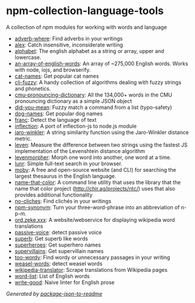 # npm-collection-language-tools

A collection of npm modules for working with words and language

- [adverb-where](https://github.com/duereg/adverb-where): Find adverbs in your writings
- [alex](https://github.com/wooorm/alex): Catch insensitive, inconsiderate writing
- [alphabet](https://github.com/jonschlinkert/alphabet): The english alphabet as a string or array, upper and lowercase.
- [an-array-of-english-words](https://github.com/zeke/an-array-of-english-words): An array of ~275,000 English words. Works with node, iojs, and browserify.
- [cat-names](https://github.com/sindresorhus/cat-names): Get popular cat names
- [clj-fuzzy](https://github.com/Yomguithereal/clj-fuzzy): A handy collection of algorithms dealing with fuzzy strings and phonetics.
- [cmu-pronouncing-dictionary](https://github.com/zeke/cmu-pronouncing-dictionary): All the 134,000+ words in the CMU pronouncing dictionary as a simple JSON object
- [did-you-mean](https://github.com/inca/did-you-mean): Fuzzy match a command from a list (typo-safety)
- [dog-names](https://github.com/sindresorhus/dog-names): Get popular dog names
- [franc](https://github.com/wooorm/franc): Detect the language of text
- [inflection](https://github.com/dreamerslab/node.inflection): A port of inflection-js to node.js module
- [jaro-winkler](https://github.com/jordanthomas/jaro-winkler): A string similarity function using the Jaro-Winkler distance metric.
- [leven](https://github.com/sindresorhus/leven): Measure the difference between two strings using the fastest JS implementation of the Levenshtein distance algorithm
- [levenmorpher](https://github.com/zeke/levenmorpher): Morph one word into another, one word at a time.
- [lunr](https://github.com/olivernn/lunr.js): Simple full-text search in your browser.
- [moby](https://github.com/zeke/moby): A free and open-source website (and CLI) for searching the largest thesaurus in the English language.
- [name-that-color](https://github.com/ryanzec/name-that-color): A command line utility that uses the library that the name that color project (http://chir.ag/projects/ntc/) uses that also provides additional functionality
- [no-cliches](https://github.com/duereg/no-cliches): Find clichés in your writings
- [npm-synonym](https://github.com/zeke/npm-synonym): Turn your three-word-phrase into an abbreviation of n-p-m.
- [ord.zeke.xxx](https://github.com/zeke/translator): A website/webservice for displaying wikipedia word translations
- [passive-voice](https://github.com/zeke/npm-collection-language-tools.git): detect passive voice
- [superb](https://github.com/sindresorhus/superb): Get superb like words
- [superheroes](https://github.com/sindresorhus/superheroes): Get superhero names
- [supervillains](https://github.com/sindresorhus/supervillains): Get supervillain names
- [too-wordy](https://github.com/duereg/too-wordy): Find wordy or unnecessary passages in your writing
- [weasel-words](https://github.com/zeke/npm-collection-language-tools.git): detect weasel words
- [wikipedia-translator](https://github.com/zeke/wikipedia-translator): Scrape translations from Wikipedia pages
- [word-list](https://github.com/sindresorhus/word-list): List of English words
- [write-good](https://github.com/btford/write-good): Naive linter for English prose

_Generated by [package-json-to-readme](https://github.com/zeke/package-json-to-readme)_
